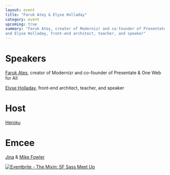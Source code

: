 ```yaml
---
layout: event
title: "Faruk Ateş & Elyse Holladay"
category: event
upcoming: true
summary: "Faruk Ateş, creator of Modernizr and co-founder of Presentate & One Web for All;
and Elyse Holladay, front-end architect, teacher, and speaker"
---
```


# Speakers

[Faruk Ateş](farukat.es), creator of Modernizr and co-founder of Presentate & One Web for All

[Elyse Holladay](www.elyseholladay.com), front-end architect, teacher, and speaker

# Host

[Heroku](http://heroku.com)

# Emcee

[Jina](http://jina.me/) & [Mike Fowler](http://mikefowler.me/)

<a href="http://www.eventbrite.com/e/the-mixin-sf-sass-meet-up-registration-14310802997?ref=ebtnebregn" target="_blank"><img src="https://www.eventbrite.com/custombutton?eid=14310802997" alt="Eventbrite - The Mixin: SF Sass Meet Up" /></a>

